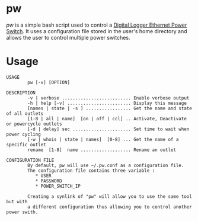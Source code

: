 # pw
*pw* is a simple bash script used to control a 
[Digital Logger Ethernet Power Switch](http://www.digital-loggers.com/lpc.html "website"). 
It uses a configuration file stored in the user's home directory and allows the user 
to control multiple power switches. 

# Usage 

```
USAGE
        pw [-v] [OPTION]

DESCRIPTION
        -v | verbose .......................... Enable verbose output
        -h | help [-v] ........................ Display this message
        [names | state | -s ] ................. Get the name and state of all outlets
        [1-8 | all | name]  [on | off | ccl] .. Activate, Deactivate or powercycle outlets
        [-d | delay] sec ...................... Set time to wait when power cycling
        [-w | whois | state | names]  [0-8] ... Get the name of a specific outlet
        rename  [1-8]  name ................... Rename an outlet

CONFIGURATION FILE
        By default, pw will use ~/.pw.conf as a configuration file.
        The configuration file contains three variable :
           * USER
           * PASSWORD
           * POWER_SWITCH_IP

        Creating a synlink of "pw" will allow you to use the same tool but with
        a different configuration thus allowing you to control another power swith.

```
